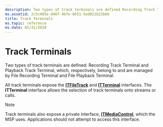 ```yaml
---
description: Two types of track terminals are defined Recording Track Terminal and Playback Track Terminal which respectively belong to and are managed by File Recording Terminal and File Playback Terminal.
ms.assetid: 2c5c485e-d46f-4bfe-8651-5ed021b23b66
title: Track Terminals
ms.topic: reference
ms.date: 05/31/2018
---
```


# Track Terminals

Two types of track terminals are defined: Recording Track Terminal and Playback Track Terminal, which, respectively, belong to and are managed by File Recording Terminal and File Playback Terminal.

All track terminals expose the [**ITFileTrack**](/windows/desktop/api/tapi3if/nn-tapi3if-itfiletrack) and [**ITTerminal**](/windows/win32/api/tapi3if/nn-tapi3if-itterminal) interfaces. The **ITTerminal** interface allows the selection of track terminals onto streams or calls.

> [!Note]  
> Track terminals also expose a private interface, [**ITMediaControl**](/windows/desktop/api/tapi3if/nn-tapi3if-itmediacontrol), which the MSP uses. Applications should not attempt to access this interface.

 

 

 

